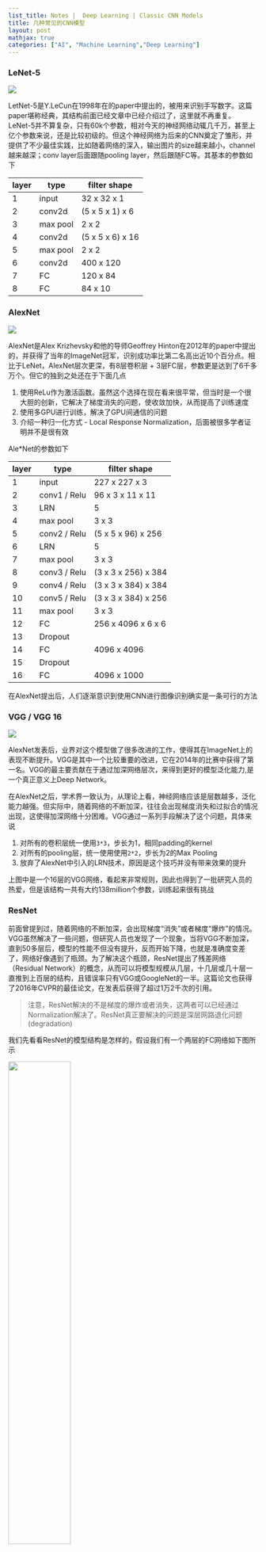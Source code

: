 ```yaml
---
list_title: Notes |  Deep Learning | Classic CNN Models
title: 几种常见的CNN模型
layout: post
mathjax: true
categories: ["AI", "Machine Learning","Deep Learning"]
---
```


### LeNet-5

<img src="{{site.baseurl}}/assets/images/2018/03/dl-cnn-2-lenet5.png">

LetNet-5是Y.LeCun在1998年在的paper中提出的，被用来识别手写数字。这篇paper堪称经典，其结构前面已经文章中已经介绍过了，这里就不再重复。LeNet-5并不算复杂，只有60k个参数，相对今天的神经网络动辄几千万，甚至上亿个参数来说，还是比较初级的。但这个神经网络为后来的CNN奠定了雏形，并提供了不少最佳实践，比如随着网络的深入，输出图片的size越来越小，channel越来越深；conv layer后面跟随pooling layer，然后跟随FC等。其基本的参数如下

layer  | type | filter shape
-------| ---- | ---- 
1  | input | 32 x 32 x 1
2  | conv2d | (5 x 5 x 1) x 6
3  | max pool |  2 x 2
4  | conv2d | (5 x 5 x 6) x 16
5  | max pool |  2 x 2
6  | conv2d | 400 x 120
7  | FC | 120 x 84
8  | FC | 84 x 10

### AlexNet

<img src="{{site.baseurl}}/assets/images/2018/03/dl-cnn-2-alexnet.png">

AlexNet是Alex Krizhevsky和他的导师Geoffrey Hinton在2012年的paper中提出的，并获得了当年的ImageNet冠军，识别成功率比第二名高出近10个百分点。相比于LeNet，AlexNet层次更深，有8层卷积层 + 3层FC层，参数更是达到了6千多万个。但它的独到之处还在于下面几点

1. 使用ReLu作为激活函数。虽然这个选择在现在看来很平常，但当时是一个很大胆的创新，它解决了梯度消失的问题，使收敛加快，从而提高了训练速度
2. 使用多GPU进行训练，解决了GPU间通信的问题
3. 介绍一种归一化方式 - Local Response Normalization，后面被很多学者证明并不是很有效

Ale*Net的参数如下

layer  | type | filter shape
-------| ---- | ---- 
1  | input | 227 x 227 x 3
2  | conv1 / Relu | 96 x 3 x 11 x 11
3  | LRN | 5
4  | max pool |  3 x 3
5  | conv2 / Relu | (5 x 5 x 96) x 256
6  | LRN | 5
7  | max pool |  3 x 3
8  | conv3 / Relu | (3 x 3 x 256) x 384
9  | conv4 / Relu | (3 x 3 x 384) x 384
10  | conv5 / Relu | (3 x 3 x 384) x 256
11  | max pool |  3 x 3
12  | FC | 256 x 4096 x 6 x 6
13  | Dropout | 
14  | FC | 4096 x 4096
15  | Dropout | 
16  | FC | 4096 x 1000

在AlexNet提出后，人们逐渐意识到使用CNN进行图像识别确实是一条可行的方法

### VGG / VGG 16

<img src="{{site.baseurl}}/assets/images/2018/03/dl-cnn-2-vgg16.png">

AlexNet发表后，业界对这个模型做了很多改进的工作，使得其在ImageNet上的表现不断提升。VGG是其中一个比较重要的改进，它在2014年的比赛中获得了第一名。VGG的最主要贡献在于通过加深网络层次，来得到更好的模型泛化能力,是一个真正意义上Deep Network。

在AlexNet之后，学术界一致认为，从理论上看，神经网络应该是层数越多，泛化能力越强。但实际中，随着网络的不断加深，往往会出现梯度消失和过拟合的情况出现，这使得加深网络十分困难。VGG通过一系列手段解决了这个问题，具体来说

1. 对所有的卷积层统一使用`3*3`，步长为1，相同padding的kernel
2. 对所有的pooling层，统一使用使用`2*2`，步长为2的Max Pooling
3. 放弃了AlexNet中引入的LRN技术，原因是这个技巧并没有带来效果的提升

上图中是一个16层的VGG网络，看起来非常规则，因此也得到了一批研究人员的热爱，但是该结构一共有大约138million个参数，训练起来很有挑战

### ResNet

前面曾提到过，随着网络的不断加深，会出现梯度“消失”或者梯度“爆炸”的情况。VGG虽然解决了一些问题，但研究人员也发现了一个现象，当将VGG不断加深，直到50多层后，模型的性能不但没有提升，反而开始下降，也就是准确度变差了，网络好像遇到了瓶颈。为了解决这个瓶颈，ResNet提出了残差网络（Residual Network）的概念，从而可以将模型规模从几层，十几层或几十层一直推到上百层的结构，且错误率只有VGG或GoogleNet的一半。这篇论文也获得了2016年CVPR的最佳论文，在发表后获得了超过1万2千次的引用。

> 注意，ResNet解决的不是梯度的爆炸或者消失，这两者可以已经通过Normalization解决了。ResNet真正要解决的问题是深层网路退化问题 (degradation)

我们先看看ResNet的模型结构是怎样的，假设我们有一个两层的FC网络如下图所示

<img src="{{site.baseurl}}/assets/images/2018/03/dl-cnn-2-resnet-1.png" width="50%">

按照传统的NN求法，则有下面一些式子

$$
z^{[l+1]} = W^{[l+1]}a^{[l]} + b^{[l+1]} \\
a^{[l+1]} = g(z^{[l+1]}) \\
z^{[l+2]} = W^{[l+2]}a^{[l+1]} + b^{[l+2]} \\
a^{[l+2]} = g(z^{[l+2]}) \\
$$

也就是说，如果想要得到$a^{[l+2]}$，必须要经历上面4部求解过程。而Residual Network则直接将$a^{[l]}$作为Residual Block加入到了下一层网络的末尾，如下图所示

<img src="{{site.baseurl}}/assets/images/2018/03/dl-cnn-2-resnet-2.png">

则$a^{[l+2]}$变成了

$$
a^{[l+2]} = g(z^{[l+2]}+a^{[l]})
$$

推而广之，如果我们有一个下图中的"Plain Network"，我们可以将下面的layer两两形成一个Residual Block，进而组成了一个Residual Network

<img src="{{site.baseurl}}/assets/images/2018/03/dl-cnn-2-resnet-3.png">

咋看一下有些奇怪，为什么这种结构就能解决深层网络的退化问题呢? Andrew Ng在课程中对这个问题讲得不是很清楚。简单来说，深层网络在训练的过程中是有”损耗的“。论文中提到了所谓的恒等映射，即如果某一层神经网络的输出等于输入，我们称这一层为恒等变换。那么理论上来说，给一个浅层网络叠加上若干层恒等变换的layer，输出结果应该不会有变化，而实际结果却不是。这其实很好理解，对于神经网络的每个神经元，其activation函数是非线性的，会对输入做非线性变换，这个变换是不可逆的。从这个角度看，<mark>ResNet的初衷是让神经网络至少具备恒等映射的能力，以保证在堆叠网络的过程中不产生退化。</mark>

由于篇幅有限，这里不做过多的展开，感兴趣的可以去直接读论文。结论是，通过ResNet，我们可以将神经网络的层数扩展到100层以上，根据论文中的数据，作者们尝试了做多1202层的网络，最终发现在110层时能达到最优的结果。

### Inception Network

Inception Network也就是GoogLeNet，首次出现在2014年的ILSVRC比赛中，并获得冠军。这个版本是Inception Network的第一个版本，深度为22层和同时期的VCC相比性能差不多，但是参数却只有5M个参数，远远小于VGG。

Inception Network的基本思想是使用不同尺寸的卷积核提取图片信息，然后对这些信息进行融合，从而达到更好的提取图片特征的效果。具体来说，Inception网络中的重要概念是所谓的构建Inception Module，每个Module包含四部分，`1*1`卷积，`3*3`的卷积，`5*5`的卷积，`3*3`的pooling，以及最后对四部分的运算结果进行通道上组合，如下图所示。

<img src="{{site.baseurl}}/assets/images/2018/03/dl-cnn-2-inception-module.png" width="60%">

上面的Module如果不做优化，存在计算量过大的问题，以`5*5`的卷积为例，一次卷积要做大约120m次乘法，其原因在于融合之后的数据维度太高。

为了解决这个问题，需要引入`1*1`卷积的概念。所谓`1 * 1`卷积，顾名思义就是卷积核的尺寸为`1 * 1 * depth`，它的作用在于对数据的降维。在前面文章中可知，Pooling layer可以用来减少输数据水平和竖直尺寸，`1 * 1`的卷积可以帮我们减少输入数据的维度。

上面例子中，我们可以让一个`28 * 28 * 192`的数据先与一个`1 * 1 * 192`的卷积核进行卷积（16卷积核），将得到一个`28 * 28 * 16`的二维数据，再对这份数据进行 `5 * 5 * 16 `的卷积核卷积（32个卷积核），得到`28 * 28 * 32`的数据。经过上述处理后，计算量为12.4m，降到了原来的十分之一。

所谓的Inception网络就是若干个这些Module的级联，如下图所示

<img src="{{site.baseurl}}/assets/images/2018/03/dl-cnn-2-inception-network.png">

注意到图中矩形圈出的部分是一个分支，它可以用来观察对应layer的预测结果，以便观察最终结果是否overfitting

### MobileNet

MobileNet的核心在于使用Depthwise-separable convolution来减少运算量。对于一次普通的conv操作，其运算量如下图所示

<img src="{{site.baseurl}}/assets/images/2018/03/dl-cnn-2-mobilenet-1.png">

Depthwise-separable conv将卷积分成了两步

1. 使用Depthwise conv将每个channel和kernel分别做卷积
2. 使用一个1x1的Pointwise conv将上一步得到的中间结果进行卷积

<img src="{{site.baseurl}}/assets/images/2018/03/dl-cnn-2-mobilenet-2.png">

其中, Depthwise conv的计算量为

<img src="{{site.baseurl}}/assets/images/2018/03/dl-cnn-2-mobilenet-3.png">

Pointwise conv的计算量为

<img src="{{site.baseurl}}/assets/images/2018/03/dl-cnn-2-mobilenet-4.png">

对比计算量可知，在上面的例子中$n_c^{'} = 3$使用mobilenet减少了大约70%的计算量。Paper中给出的计算公式为

$$
p = \frac{n_c^{'}}{1} + \frac{f^{2}}{1}
$$

实际中，$n_c^{'}$一般很大，比如`512`，而$f$一般为3，大多数conv的kernel是3x3的。因此mobilenet的计算量大约为普通conv的十分之一

整个MobileNet的结构也非常的straitforward，它由13个(depthwise-conv + pointwise + conv)的block组成，然后是pooling, FC和softmax用来做classification。

### MobileNetv2

MobileNetv2在v1的基础上做了两点改进

1. 引入了Resnet的Residual Connection
2. 增加了Expansion的layer

<img src="{{site.baseurl}}/assets/images/2018/03/dl-cnn-2-mobilenet-5.png">

上面红色的block也叫做Bottleneck block，整个mobilenetv2的结构由17个bottleneck的block组成，followed by pooling, FC and Softmax for classification.

其中的第一个1x1 pointwise conv(a.k.a Expansion layer)将channel增加到18，最后一个1x1 pointwise conv将channel shrink到3

<img src="{{site.baseurl}}/assets/images/2018/03/dl-cnn-2-mobilenet-6.png">

### Resources

- [LetNet5 - Gradient-based learning applied to document recognition](https://ieee*plore.ieee.org/document/726791)
- [AlexNet – ImageNet Classification with Deep Convolutional Neural Networks](https://papers.nips.cc/paper/4824-imagenet-classification-with-deep-convolutional-neural-networks)
- [VGG - Very Deep Convolutional Networks for Large-Scale Image Recognition](https://ar*iv.org/pdf/1409.1556.pdf)
- [ResNet - Deep Residual Learning for Image Recognition](https://ar*iv.org/pdf/1512.03385.pdf)
- [Going Deeper with Convolutions](https://static.googleusercontent.com/media/research.google.com/en//pubs/archive/43022.pdf)
